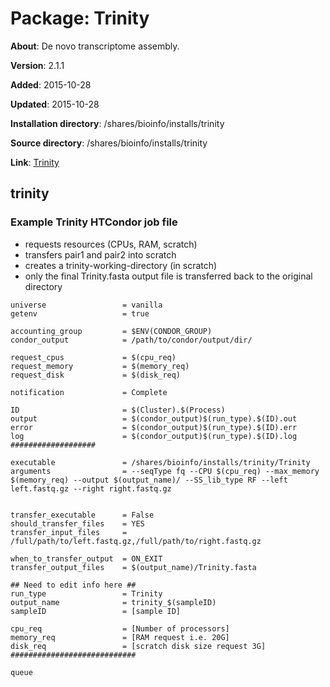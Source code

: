 # Package: Trinity

**About**: De novo transcriptome assembly.

**Version**: 2.1.1

**Added**: 2015-10-28

**Updated**: 2015-10-28

**Installation directory**: /shares/bioinfo/installs/trinity

**Source directory**: /shares/bioinfo/installs/trinity

**Link**: [Trinity](https://github.com/trinityrnaseq/trinityrnaseq/wiki)

## trinity

### Example Trinity HTCondor job file

* requests resources (CPUs, RAM, scratch)
* transfers pair1 and pair2 into scratch
* creates a trinity-working-directory (in scratch)
* only the final Trinity.fasta output file is transferred back to the original directory

```
universe                 = vanilla
getenv                   = true

accounting_group         = $ENV(CONDOR_GROUP)
condor_output            = /path/to/condor/output/dir/

request_cpus             = $(cpu_req)
request_memory           = $(memory_req)
request_disk             = $(disk_req)

notification             = Complete

ID                       = $(Cluster).$(Process)
output                   = $(condor_output)$(run_type).$(ID).out
error                    = $(condor_output)$(run_type).$(ID).err
log                      = $(condor_output)$(run_type).$(ID).log
###################

executable               = /shares/bioinfo/installs/trinity/Trinity
arguments                = --seqType fq --CPU $(cpu_req) --max_memory $(memory_req) --output $(output_name)/ --SS_lib_type RF --left left.fastq.gz --right right.fastq.gz


transfer_executable      = False
should_transfer_files    = YES
transfer_input_files     = /full/path/to/left.fastq.gz,/full/path/to/right.fastq.gz

when_to_transfer_output  = ON_EXIT
transfer_output_files    = $(output_name)/Trinity.fasta

## Need to edit info here ##
run_type                 = Trinity
output_name              = trinity_$(sampleID)
sampleID                 = [sample ID]

cpu_req                  = [Number of processors]
memory_req               = [RAM request i.e. 20G]
disk_req                 = [scratch disk size request 3G]
############################

queue
```
